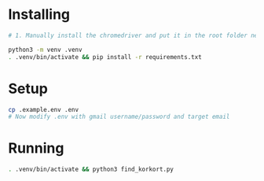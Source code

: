 # Installing

```bash
# 1. Manually install the chromedriver and put it in the root folder next to `find_korkort.py`

python3 -m venv .venv
. .venv/bin/activate && pip install -r requirements.txt
```

# Setup

```bash
cp .example.env .env
# Now modify .env with gmail username/password and target email
```

# Running

```bash
. .venv/bin/activate && python3 find_korkort.py
```
